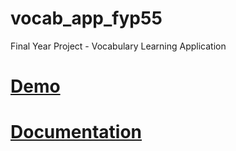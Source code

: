# vocab_app_fyp55
Final Year Project - Vocabulary Learning Application

# [Demo](https://youtu.be/CKVqfDrNCNA)

# [Documentation](https://drive.google.com/file/d/1Vqf1-xIJ_DgiQXJMM7SAd89W5-WL1LsX/view?usp=sharing)
